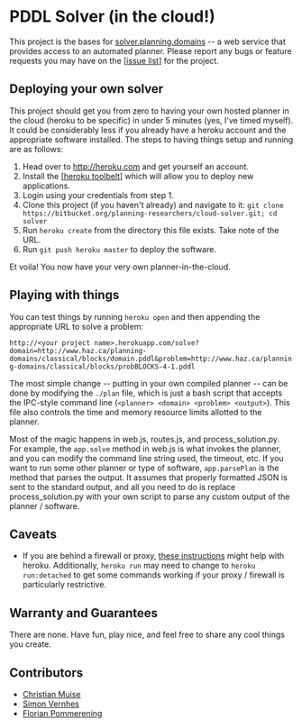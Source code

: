 PDDL Solver (in the cloud!)
==========================

This project is the bases for [solver.planning.domains](http://solver.planning.domains/) -- a web service that provides access to an automated planner. Please report any bugs or feature requests you may have on the [[issue list](https://bitbucket.org/planning-researchers/cloud-solver/issues)] for the project.


Deploying your own solver
-------------------------

This project should get you from zero to having your own hosted planner in the cloud (heroku to be specific) in under 5 minutes (yes, I've timed myself). It could be considerably less if you already have a heroku account and the appropriate software installed. The steps to having things setup and running are as follows:

1. Head over to http://heroku.com and get yourself an account.
2. Install the [[heroku toolbelt](https://toolbelt.heroku.com)] which will allow you to deploy new applications.
3. Login using your credentials from step 1.
4. Clone this project (if you haven't already) and navigate to it: `git clone https://bitbucket.org/planning-researchers/cloud-solver.git; cd solver`
5. Run `heroku create` from the directory this file exists. Take note of the URL.
6. Run `git push heroku master` to deploy the software.

Et voila! You now have your very own planner-in-the-cloud.


Playing with things
-------------------

You can test things by running `heroku open` and then appending the appropriate URL to solve a problem:

`http://<your project name>.herokuapp.com/solve?domain=http://www.haz.ca/planning-domains/classical/blocks/domain.pddl&problem=http://www.haz.ca/planning-domains/classical/blocks/probBLOCKS-4-1.pddl`

The most simple change -- putting in your own compiled planner -- can be done by modifying the `./plan` file, which is just a bash script that accepts the IPC-style command line (`<planner> <domain> <problem> <output>`). This file also controls the time and memory resource limits allotted to the planner.

Most of the magic happens in web.js, routes.js, and process_solution.py. For example, the `app.solve` method in web.js is what invokes the planner, and you can modify the command line string used, the timeout, etc. If you want to run some other planner or type of software, `app.parsePlan` is the method that parses the output. It assumes that properly formatted JSON is sent to the standard output, and all you need to do is replace process_solution.py with your own script to parse any custom output of the planner / software.


Caveats
-------
* If you are behind a firewall or proxy, [these instructions](https://devcenter.heroku.com/articles/using-the-cli#using-an-http-proxy) might help with heroku. Additionally, `heroku run` may need to change to `heroku run:detached` to get some commands working if your proxy / firewall is particularly restrictive.

Warranty and Guarantees
----------------------
There are none. Have fun, play nice, and feel free to share any cool things you create.

Contributors
------------
* [Christian Muise](http://www.haz.ca/)
* [Simon Vernhes](https://vernhes.eu/)
* [Florian Pommerening](http://ai.cs.unibas.ch/people/pommeren/)
